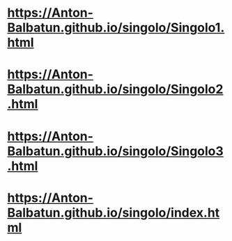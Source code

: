 # https://Anton-Balbatun.github.io/singolo/Singolo1.html
# https://Anton-Balbatun.github.io/singolo/Singolo2.html
# https://Anton-Balbatun.github.io/singolo/Singolo3.html
# https://Anton-Balbatun.github.io/singolo/index.html
# 